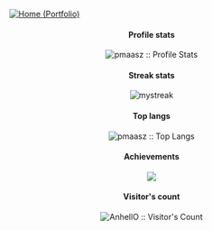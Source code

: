 [![Home (Portfolio)](https://img.shields.io/badge/Home-pmaasz.github.io-202f33?logo=github&style=flat-square&logoColor=white&link=https://pmaasz.github.io/)](https://pmaasz.github.io/)

<h4 align="center">Profile stats</h4>
<p align="center"><img src="https://github-readme-stats.vercel.app/api?username=pmaasz&show_icons=true&theme=gotham&hide_border=true&hide_title=true&count_private=true" alt="pmaasz :: Profile Stats" /></p>

<h4 align="center">Streak stats</h4>
<p align="center"><img src="https://github-readme-streak-stats.herokuapp.com/?user=pmaasz&show_icons=true&theme=gotham&hide_border=true&hide_title=true" alt="mystreak" alt="pmaasz :: Streak Stats" /></p>

<h4 align="center">Top langs</h4>
<p align="center"><img src="https://github-readme-stats.vercel.app/api/top-langs/?username=pmaasz&theme=gotham&hide_border=true&layout=compact&hide_title=true&hide_private=true" alt="pmaasz :: Top Langs" /></p>

<h4 align="center">Achievements</h4>
<p align="center"><img src="https://github-profile-trophy.vercel.app/?username=pmaasz&theme=tokyonight&title=MultiLanguage,Stars,Commit,Followers,Repo,PR"></p>

<h4 align="center">Visitor's count</h4>
<p align="center"><img src="https://profile-counter.glitch.me/{pmaasz}/count.svg" alt="AnhellO :: Visitor's Count" /></p>
